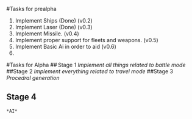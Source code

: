 #Tasks for prealpha
1. Implement Ships (Done) (v0.2)
2. Implement Laser (Done) (v0.3)
3. Implement Missile. (v0.4)
4. Implement proper support for fleets and weapons. (v0.5)
5. Implement Basic Ai in order to aid (v0.6)
6. 
#Tasks for Alpha
## Stage 1
    *Implement all things related to battle mode*
##Stage 2
    *Implement everything related to travel mode*
##Stage 3
    *Procedral generation*
## Stage 4
    *AI*
